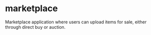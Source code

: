# marketplace
Marketplace application where users can upload items for sale, either through direct buy or auction. 
